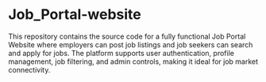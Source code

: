 # Job_Portal-website
This repository contains the source code for a fully functional Job Portal Website where employers can post job listings and job seekers can search and apply for jobs. The platform supports user authentication, profile management, job filtering, and admin controls, making it ideal for job market connectivity.

